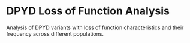 # DPYD Loss of Function Analysis
Analysis of DPYD variants with loss of function characteristics and their frequency across different populations.
